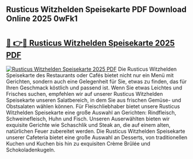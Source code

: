 ## Rusticus Witzhelden Speisekarte PDF Download Online 2025 0wFk1

# <h2><a href="http://gcb6p1l.nevu.top/?p=Rusticus+Witzhelden+Speisekarte">🔗 👉🔴 Rusticus Witzhelden Speisekarte 2025 PDF</a></h2>

[![Rusticus Witzhelden Speisekarte 2025 PDF](https://i.imgur.com/dBaPXMq.png)](http://gcb6p1l.nevu.top/?p=Rusticus+Witzhelden+Speisekarte)
Die Rusticus Witzhelden Speisekarte des Restaurants oder Cafés bietet nicht nur ein Menü mit Gerichten, sondern auch eine Gelegenheit für Sie, etwas zu finden, das für Ihren Geschmack köstlich und passend ist. Wenn Sie etwas Leichtes und Frisches suchen, empfehlen wir auf unserer Rusticus Witzhelden Speisekarte unseren Salatbereich, in dem Sie aus frischen Gemüse- und Obstsalaten wählen können. Für Fleischliebhaber bietet unsere Rusticus Witzhelden Speisekarte eine große Auswahl an Gerichten: Rindfleisch, Schweinefleisch, Huhn und Fisch. Unseren Auserwählten bieten wir exquisite Gerichte wie Schaschlik und Steak an, die auf einem alten, natürlichen Feuer zubereitet werden. Die Rusticus Witzhelden Speisekarte unserer Cafeteria bietet eine große Auswahl an Desserts, von traditionellen Kuchen und Kuchen bis hin zu exquisiten Crème Brûlée und Schokoladenkugeln.

